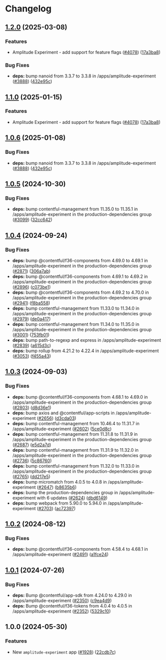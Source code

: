 # Changelog

## [1.2.0](https://github.com/peter-ellavationlabs/marketplace-partner-apps/compare/amplitude-contentful-v1.1.0...amplitude-contentful-v1.2.0) (2025-03-08)


### Features

* Amplitude Experiment - add support for feature flags ([#4078](https://github.com/peter-ellavationlabs/marketplace-partner-apps/issues/4078)) ([17a3ba8](https://github.com/peter-ellavationlabs/marketplace-partner-apps/commit/17a3ba8b41fc6833a039692d3fe6f3bd825910fd))


### Bug Fixes

* **deps:** bump nanoid from 3.3.7 to 3.3.8 in /apps/amplitude-experiment ([#3888](https://github.com/peter-ellavationlabs/marketplace-partner-apps/issues/3888)) ([432e95c](https://github.com/peter-ellavationlabs/marketplace-partner-apps/commit/432e95ca6247b6c95f7d459c03323c46c2d54168))

## [1.1.0](https://github.com/contentful/marketplace-partner-apps/compare/amplitude-contentful-v1.0.6...amplitude-contentful-v1.1.0) (2025-01-15)


### Features

* Amplitude Experiment - add support for feature flags ([#4078](https://github.com/contentful/marketplace-partner-apps/issues/4078)) ([17a3ba8](https://github.com/contentful/marketplace-partner-apps/commit/17a3ba8b41fc6833a039692d3fe6f3bd825910fd))

## [1.0.6](https://github.com/contentful/marketplace-partner-apps/compare/amplitude-contentful-v1.0.5...amplitude-contentful-v1.0.6) (2025-01-08)


### Bug Fixes

* **deps:** bump nanoid from 3.3.7 to 3.3.8 in /apps/amplitude-experiment ([#3888](https://github.com/contentful/marketplace-partner-apps/issues/3888)) ([432e95c](https://github.com/contentful/marketplace-partner-apps/commit/432e95ca6247b6c95f7d459c03323c46c2d54168))

## [1.0.5](https://github.com/contentful/marketplace-partner-apps/compare/amplitude-contentful-v1.0.4...amplitude-contentful-v1.0.5) (2024-10-30)


### Bug Fixes

* **deps:** bump contentful-management from 11.35.0 to 11.35.1 in /apps/amplitude-experiment in the production-dependencies group ([#3099](https://github.com/contentful/marketplace-partner-apps/issues/3099)) ([32cc642](https://github.com/contentful/marketplace-partner-apps/commit/32cc642480d6f25c4adcccc97f537749ee89276f))

## [1.0.4](https://github.com/contentful/marketplace-partner-apps/compare/amplitude-contentful-v1.0.3...amplitude-contentful-v1.0.4) (2024-09-24)


### Bug Fixes

* **deps:** bump @contentful/f36-components from 4.69.0 to 4.69.1 in /apps/amplitude-experiment in the production-dependencies group ([#2871](https://github.com/contentful/marketplace-partner-apps/issues/2871)) ([306a7ab](https://github.com/contentful/marketplace-partner-apps/commit/306a7ab17a976000b33d2c73de8f5db19cf75b89))
* **deps:** bump @contentful/f36-components from 4.69.1 to 4.69.2 in /apps/amplitude-experiment in the production-dependencies group ([#2896](https://github.com/contentful/marketplace-partner-apps/issues/2896)) ([c073be1](https://github.com/contentful/marketplace-partner-apps/commit/c073be179a2c53cdf2c77ec725eeafad35ccc09d))
* **deps:** bump @contentful/f36-components from 4.69.2 to 4.70.0 in /apps/amplitude-experiment in the production-dependencies group ([#2941](https://github.com/contentful/marketplace-partner-apps/issues/2941)) ([f8ba558](https://github.com/contentful/marketplace-partner-apps/commit/f8ba5586045fc8212e6e08947cbad79fcd9c6986))
* **deps:** bump contentful-management from 11.33.0 to 11.34.0 in /apps/amplitude-experiment in the production-dependencies group ([#2979](https://github.com/contentful/marketplace-partner-apps/issues/2979)) ([de0a417](https://github.com/contentful/marketplace-partner-apps/commit/de0a41792be602f8311537f360390fd7788c40aa))
* **deps:** bump contentful-management from 11.34.0 to 11.35.0 in /apps/amplitude-experiment in the production-dependencies group ([#3001](https://github.com/contentful/marketplace-partner-apps/issues/3001)) ([753fb01](https://github.com/contentful/marketplace-partner-apps/commit/753fb0147e0f3df03c12b1f9b5bdd96df77ad9c8))
* **deps:** bump path-to-regexp and express in /apps/amplitude-experiment ([#2839](https://github.com/contentful/marketplace-partner-apps/issues/2839)) ([a615d3c](https://github.com/contentful/marketplace-partner-apps/commit/a615d3ca7b0a044f11c0f84307cd641050a2480f))
* **deps:** bump rollup from 4.21.2 to 4.22.4 in /apps/amplitude-experiment ([#3053](https://github.com/contentful/marketplace-partner-apps/issues/3053)) ([f455a43](https://github.com/contentful/marketplace-partner-apps/commit/f455a434429de942811f15cb12b24e38e90fc7e6))

## [1.0.3](https://github.com/contentful/marketplace-partner-apps/compare/amplitude-contentful-v1.0.2...amplitude-contentful-v1.0.3) (2024-09-03)


### Bug Fixes

* **deps:** bump @contentful/f36-components from 4.68.1 to 4.69.0 in /apps/amplitude-experiment in the production-dependencies group ([#2803](https://github.com/contentful/marketplace-partner-apps/issues/2803)) ([d8d36e1](https://github.com/contentful/marketplace-partner-apps/commit/d8d36e18d639a016a3f79f124b193e0423d71059))
* **deps:** bump axios and @contentful/app-scripts in /apps/amplitude-experiment ([#2656](https://github.com/contentful/marketplace-partner-apps/issues/2656)) ([d3cda03](https://github.com/contentful/marketplace-partner-apps/commit/d3cda035da8033e91fe699dd44772ef8c41d2919))
* **deps:** bump contentful-management from 10.46.4 to 11.31.7 in /apps/amplitude-experiment ([#2602](https://github.com/contentful/marketplace-partner-apps/issues/2602)) ([5ce0d8c](https://github.com/contentful/marketplace-partner-apps/commit/5ce0d8cff5d854a136598f339c1c83c40dd30792))
* **deps:** bump contentful-management from 11.31.8 to 11.31.9 in /apps/amplitude-experiment in the production-dependencies group ([#2687](https://github.com/contentful/marketplace-partner-apps/issues/2687)) ([e5d2a7d](https://github.com/contentful/marketplace-partner-apps/commit/e5d2a7dbe495b1de2adc1366a96f9e129a98d847))
* **deps:** bump contentful-management from 11.31.9 to 11.32.0 in /apps/amplitude-experiment in the production-dependencies group ([#2736](https://github.com/contentful/marketplace-partner-apps/issues/2736)) ([5c86760](https://github.com/contentful/marketplace-partner-apps/commit/5c867604cd6afa1e87331409dabb96e2a1871fce))
* **deps:** bump contentful-management from 11.32.0 to 11.33.0 in /apps/amplitude-experiment in the production-dependencies group ([#2765](https://github.com/contentful/marketplace-partner-apps/issues/2765)) ([dd217e5](https://github.com/contentful/marketplace-partner-apps/commit/dd217e52698c0ce149d237a0a672ca2013b599f8))
* **deps:** bump micromatch from 4.0.5 to 4.0.8 in /apps/amplitude-experiment ([#2647](https://github.com/contentful/marketplace-partner-apps/issues/2647)) ([b8635b6](https://github.com/contentful/marketplace-partner-apps/commit/b8635b6f8a6adf88d2b898f55c3efebb323deec9))
* **deps:** bump the production-dependencies group in /apps/amplitude-experiment with 6 updates ([#2624](https://github.com/contentful/marketplace-partner-apps/issues/2624)) ([dbd6149](https://github.com/contentful/marketplace-partner-apps/commit/dbd614908fede75aa0adaa0aba1eaae64476b821))
* **deps:** bump webpack from 5.90.0 to 5.94.0 in /apps/amplitude-experiment ([#2703](https://github.com/contentful/marketplace-partner-apps/issues/2703)) ([ac72397](https://github.com/contentful/marketplace-partner-apps/commit/ac723978f05b4193286000cffdf53c93cb3f6734))

## [1.0.2](https://github.com/contentful/marketplace-partner-apps/compare/amplitude-contentful-v1.0.1...amplitude-contentful-v1.0.2) (2024-08-12)


### Bug Fixes

* **deps:** bump @contentful/f36-components from 4.58.4 to 4.68.1 in /apps/amplitude-experiment ([#2491](https://github.com/contentful/marketplace-partner-apps/issues/2491)) ([a1fce24](https://github.com/contentful/marketplace-partner-apps/commit/a1fce24c0051fdad1c4bcec9a807c983360d4c37))

## [1.0.1](https://github.com/contentful/marketplace-partner-apps/compare/amplitude-contentful-v1.0.0...amplitude-contentful-v1.0.1) (2024-07-26)


### Bug Fixes

* **deps:** Bump @contentful/app-sdk from 4.24.0 to 4.29.0 in /apps/amplitude-experiment ([#2350](https://github.com/contentful/marketplace-partner-apps/issues/2350)) ([c9ea4d9](https://github.com/contentful/marketplace-partner-apps/commit/c9ea4d91cdff4f5d97b57121418fc2c468ad53a7))
* **deps:** Bump @contentful/f36-tokens from 4.0.4 to 4.0.5 in /apps/amplitude-experiment ([#2352](https://github.com/contentful/marketplace-partner-apps/issues/2352)) ([5329c10](https://github.com/contentful/marketplace-partner-apps/commit/5329c10a6e898ea4253c1cb8bf464a20fc1e188b))

## 1.0.0 (2024-05-30)


### Features

* New `amplitude-experiment` app ([#1928](https://github.com/contentful/marketplace-partner-apps/issues/1928)) ([22cdb7c](https://github.com/contentful/marketplace-partner-apps/commit/22cdb7c4f6ea21dea7bb746b4aca777f1fdad98a))

